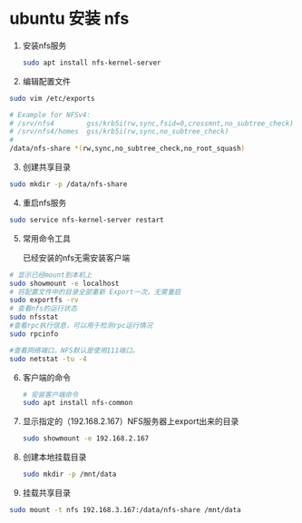 # ubuntu 安装 nfs

1. 安装nfs服务

   ```sh
   sudo apt install nfs-kernel-server
   ```

   

2. 编辑配置文件

```sh
sudo vim /etc/exports

# Example for NFSv4:
# /srv/nfs4        gss/krb5i(rw,sync,fsid=0,crossmnt,no_subtree_check)
# /srv/nfs4/homes  gss/krb5i(rw,sync,no_subtree_check)
#
/data/nfs-share *(rw,sync,no_subtree_check,no_root_squash) 
```


3. 创建共享目录

```sh
sudo mkdir -p /data/nfs-share
```

4. 重启nfs服务

```sh
sudo service nfs-kernel-server restart
```

5. 常用命令工具

   已经安装的nfs无需安装客户端

````sh
# 显示已经mount到本机上
sudo showmount -e localhost
# 将配置文件中的目录全部重新 Export一次，无需重启
sudo exportfs -rv
# 查看nfs的运行状态
sudo nfsstat
#查看rpc执行信息，可以用于检测rpc运行情况
sudo rpcinfo

#查看网络端口，NFS默认是使用111端口。
sudo netstat -tu -4
````



6. 客户端的命令

   ```sh
   # 安装客户端命令
   sudo apt install nfs-common
   ```

7. 显示指定的（192.168.2.167）NFS服务器上export出来的目录

   ```sh
   sudo showmount -e 192.168.2.167
   ```

8. 创建本地挂载目录

    ```sh
    sudo mkdir -p /mnt/data
    ```


9. 挂载共享目录

````sh
sudo mount -t nfs 192.168.3.167:/data/nfs-share /mnt/data
````



